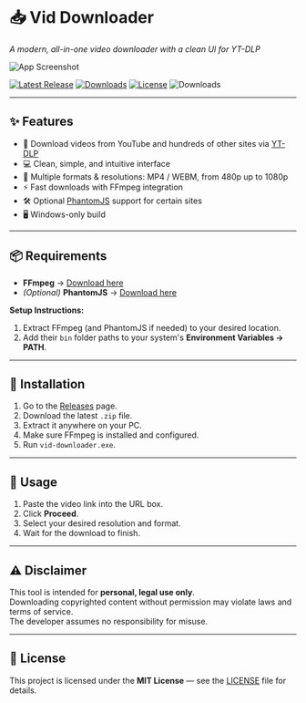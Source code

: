 # 📥 Vid Downloader
*A modern, all-in-one video downloader with a clean UI for YT-DLP*  

![App Screenshot](https://github.com/user-attachments/assets/52f84c16-02ee-4b15-b764-475a30887056)

[![Latest Release](https://img.shields.io/github/v/release/Geshman-sh/vid-downloader?color=brightgreen)](../../releases)
[![Downloads](https://img.shields.io/github/downloads/Geshman-sh/vid-downloader/total?color=blue)](../../releases)
[![License](https://img.shields.io/badge/license-MIT-green.svg)](LICENSE)
![Downloads](https://img.shields.io/github/downloads/Geshman-sh/vid-downloader/total?color=blue)

---

## ✨ Features
- 🎯 Download videos from YouTube and hundreds of other sites via [YT-DLP](https://github.com/yt-dlp/yt-dlp)  
- 💻 Clean, simple, and intuitive interface  
- 🎥 Multiple formats & resolutions: MP4 / WEBM, from 480p up to 1080p  
- ⚡ Fast downloads with FFmpeg integration  
- 🛠 Optional [PhantomJS](https://phantomjs.org/) support for certain sites  
- 🖥 Windows-only build  

---

## 📦 Requirements
- **FFmpeg** → [Download here](https://www.gyan.dev/ffmpeg/builds/packages/ffmpeg-2025-06-16-git-e6fb8f373-essentials_build.7z)  
- *(Optional)* **PhantomJS** → [Download here](https://bitbucket.org/ariya/phantomjs/downloads/phantomjs-2.1.1-windows.zip)  

**Setup Instructions:**
1. Extract FFmpeg (and PhantomJS if needed) to your desired location.  
2. Add their `bin` folder paths to your system's **Environment Variables → PATH**.  

---

## 🚀 Installation
1. Go to the [Releases](../../releases) page.  
2. Download the latest `.zip` file.  
3. Extract it anywhere on your PC.  
4. Make sure FFmpeg is installed and configured.  
5. Run `vid-downloader.exe`.  

---

## 📖 Usage
1. Paste the video link into the URL box.  
2. Click **Proceed**.  
3. Select your desired resolution and format.  
4. Wait for the download to finish.  

---

## ⚠ Disclaimer
This tool is intended for **personal, legal use only**.  
Downloading copyrighted content without permission may violate laws and terms of service.  
The developer assumes no responsibility for misuse.  

---

## 📜 License
This project is licensed under the **MIT License** — see the [LICENSE](LICENSE) file for details.  
